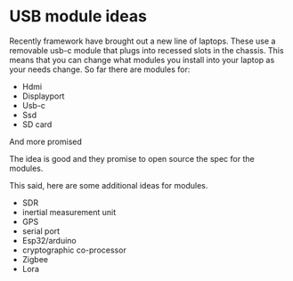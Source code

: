 # USB module ideas

Recently framework have brought out a new line of laptops. These use a removable usb-c module that plugs into recessed slots in the chassis.
This means that you can change what modules you install into your laptop as your needs change.
So far there are modules for:
* Hdmi
* Displayport
* Usb-c
* Ssd
* SD card

And more promised

The idea is good and they promise to open source the spec for the modules.

This said, here are some additional ideas for modules.

* SDR
* inertial measurement unit
* GPS
* serial port
* Esp32/arduino
* cryptographic co-processor
* Zigbee
* Lora



